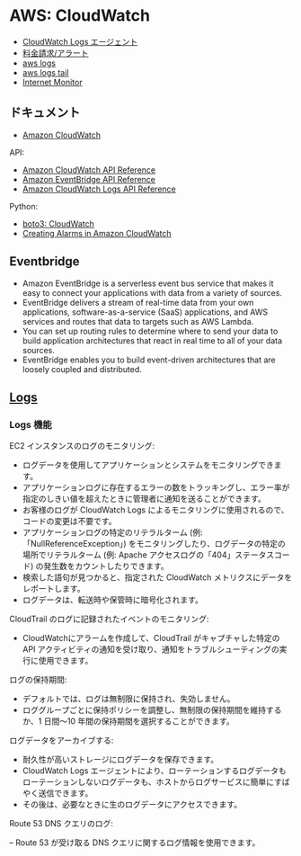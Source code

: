 # AWS: CloudWatch

- [CloudWatch Logs エージェント](aws.cloudwatch.log.md)
- [料金請求/アラート](billing.md)
- [aws logs](awscli.logs.md)
- [aws logs tail](awscli.logs.tail.md)
- [Internet Monitor](internetmonitor.md)

## ドキュメント

- [Amazon CloudWatch](https://docs.aws.amazon.com/ja_jp/cloudwatch/)

API:

- [Amazon CloudWatch API Reference](https://docs.aws.amazon.com/ja_jp/AmazonCloudWatch/latest/APIReference/Welcome.html)
- [Amazon EventBridge API Reference](https://docs.aws.amazon.com/ja_jp/eventbridge/latest/APIReference/Welcome.html)
- [Amazon CloudWatch Logs API Reference](https://docs.aws.amazon.com/ja_jp/AmazonCloudWatchLogs/latest/APIReference/Welcome.html)

Python:

- [boto3: CloudWatch](https://boto3.amazonaws.com/v1/documentation/api/latest/reference/services/cloudwatch.html)
- [Creating Alarms in Amazon CloudWatch](https://boto3.amazonaws.com/v1/documentation/api/latest/guide/cw-example-creating-alarms.html)

## Eventbridge

- Amazon EventBridge is a serverless event bus service that makes it easy to connect your applications with data from a variety of sources.
- EventBridge delivers a stream of real-time data from your own applications, software-as-a-service (SaaS) applications, and AWS services and routes that data to targets such as AWS Lambda.
- You can set up routing rules to determine where to send your data to build application architectures that react in real time to all of your data sources.
- EventBridge enables you to build event-driven architectures that are loosely coupled and distributed.

## [Logs](https://docs.aws.amazon.com/ja_jp/AmazonCloudWatch/latest/logs/WhatIsCloudWatchLogs.html)

### Logs 機能

EC2 インスタンスのログのモニタリング:

- ログデータを使用してアプリケーションとシステムをモニタリングできます。
- アプリケーションログに存在するエラーの数をトラッキングし、エラー率が指定のしきい値を超えたときに管理者に通知を送ることができます。
- お客様のログが CloudWatch Logs によるモニタリングに使用されるので、コードの変更は不要です。
- アプリケーションログの特定のリテラルターム (例:「NullReferenceException」) をモニタリングしたり、ログデータの特定の場所でリテラルターム (例: Apache アクセスログの「404」ステータスコード) の発生数をカウントしたりできます。
- 検索した語句が見つかると、指定された CloudWatch メトリクスにデータをレポートします。
- ログデータは、転送時や保管時に暗号化されます。

CloudTrail のログに記録されたイベントのモニタリング:

- CloudWatchにアラームを作成して、CloudTrail がキャプチャした特定の API アクティビティの通知を受け取り、通知をトラブルシューティングの実行に使用できます。

ログの保持期間:

- デフォルトでは、ログは無制限に保持され、失効しません。
- ロググループごとに保持ポリシーを調整し、無制限の保持期間を維持するか、1 日間～10 年間の保持期間を選択することができます。

ログデータをアーカイブする:

- 耐久性が高いストレージにログデータを保存できます。
- CloudWatch Logs エージェントにより、ローテーションするログデータもローテーションしないログデータも、ホストからログサービスに簡単にすばやく送信できます。
- その後は、必要なときに生のログデータにアクセスできます。

Route 53 DNS クエリのログ:

– Route 53 が受け取る DNS クエリに関するログ情報を使用できます。


